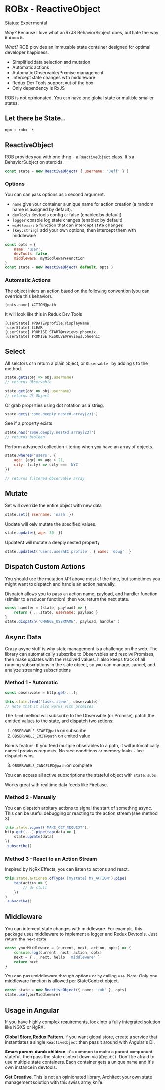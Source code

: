 # ROBx - ReactiveObject

Status: Experimental

*Why?* Because I love what an RxJS BehaviorSubject does, but hate the way it does it. 

*What?* ROB provides an immutable state container designed for optimal developer happiness. 

- Simplified data selection and mutation
- Automatic actions 
- Automatic Observable/Promise management
- Intercept state changes with middleware
- Redux Dev Tools support out of the box
- Only dependency is RxJS

ROB is not opinionated. You can have one global state or multiple smaller states. 

## Let there be State...

```
npm i robx -s
```

## ReactiveObject

ROB provides you with one thing - a `ReactiveObject` class. It's a BehaviorSubject on steroids.

```js
const state = new ReactiveObject( { username: 'Jeff' } )
```

### Options

You can can pass options as a second argument. 

- `name` give your container a unique name for action creation (a random name is assigned by default). 
- `devTools` devtools config or false (enabled by default)
- `logger` console log state changes (enabled by default)
- `middleware` a function that can intercept state changes
- `[key:string]` add your own options, then intercept them with middleware 


```js
const opts = { 
    name: 'user',
    devTools: false,
    middleware: myMiddlewareFunction
}
const state = new ReactiveObject( default, opts )
```

### Automatic Actions

The object infers an action based on the following convention (you can override this behavior).

```text
[opts.name] ACTION@path
```

It will look like this in Redux Dev Tools

```text
[userState] UPDATE@profile.displayName
[userState] CLEAR
[userState] PROMISE_START@reviews.phoenix
[userState] PROMISE_RESOLVE@reviews.phoenix
```

## Select 

All selctors can return a plain object, or `Observable ` by adding `$` to the method. 

```js
state.get$(obj => obj.username)
// returns Observable

state.get(obj => obj.username)
// returns JS Object
```

Or grab properties using dot notation as a string.  

```js
state.get$('some.deeply.nested.array[23]')
```

See if a property exists

```js
state.has('some.deeply.nested.array[23]')
// returns boolean
```

Perform advanced collection filtering when you have an array of objects. 

```js
state.where$('users', { 
    age: (age) => age > 21,
    city: (city) => city === 'NYC'
})

// returns filtered Observable array
```

## Mutate

Set will override the entire object with new data

```js
state.set({ username: 'nash' })
```

Update will only mutate the specified values. 

```js
state.update({ age: 30  })
```

UpdateAt will mutate a deeply nested property

```js
state.updateAt('users.userABC.profile', { name: 'doug'  })
```

## Dispatch Custom Actions

You should use the mutation API above most of the time, but sometimes you might want to dispatch and handle an action manually.

Dispatch allows you to pass an action name, payload, and handler function (similar to a reducer function), then you return the next state.  

```js
const handler = (state, payload) => {
    return { ...state, username: payload }
}
state.dispatch('CHANGE_USERNAME', payload, handler )
```

## Async Data

Crazy async stuff is why state management is a challenge on the web. The library can automatically subscribe to Observables and resolve Promises, then make updates with the resolved values. It also keeps track of all running subscriptions in the state object, so you can manage, cancel, and analyze streaming subscriptions

### Method 1 - Automatic 

```ts
const observable = http.get(...);

this.state.feed('tasks.items', observable);
// note that it also works with promises
```

The `feed` method will subscribe to the Observable (or Promise), patch the emitted values to the state, and dispatch two actions:

1. `OBSERVABLE_START@path` on subscribe
2. `OBSERVABLE_EMIT@path` on emited value 


Bonus feature: If you feed multiple obserables to a path, it will automatically cancel previous requests. No race conditions or memory leaks - last dispatch wins. 

3. `OBSERVABLE_CANCELED@path` on complete

You can access all active subscriptions the stateful object with `state.subs`

Works great with realtime data feeds like Firebase. 

### Method 2 - Manually

You can dispatch arbitary actions to signal the start of something async. This can be useful debugging or reacting to the action stream (see method 3). 
 
```js
this.state.signal('MAKE_GET_REQUEST');
http.get(...).pipe(tap(data => {
    state.update(data)
})
.subscribe()
```

### Method 3 - React to an Action Stream

Inspired by NgRx Effects, you can listen to actions and react. 

```ts
this.state.actions$.ofType('[mystate] MY_ACTION').pipe(
    tap(action => {
        // do stuff
    })
)
.subscribe()
```


## Middleware

You can intercept state changes with middleware. For example, this package uses middleware to implement a logger and Redux Devtools. Just return the next state. 

```ts
const yourMiddleware = (current, next, action, opts) => {
    console.log(current, next, action, opts)
    next = { ...next, hello: 'middleware' }
    return next
}
```

You can pass middleware through options or by calling `use`. Note: Only one middleware function is allowed per StateContext object. 

```ts
const state = new ReactiveObject({ name: 'rob' }, opts)
state.use(yourMiddleware)
```

## Usage in Angular 

If you have highly complex requirements, look into a fully integrated solution like NGXS or NgRX. 

**Global Store, Redux Pattern**. If you want global store, create a service that instantiates a single `ReactiveObject` then pass it around with Angular's DI. 

**Smart parent, dumb children**. It's common to make a parent component stateful, then pass the state context down via `@Input()`. Don't be afraid to use multiple state containers. Each container gets a unique name and it's own instance in devtools. 

**Get Creative**. This is not an opinionated library. Architect your own state management solution with this swiss army knife. 